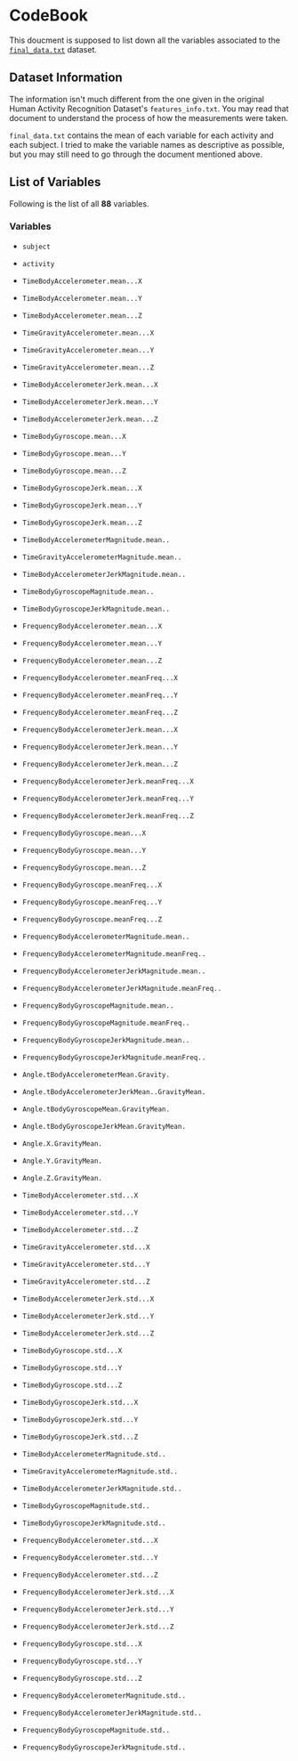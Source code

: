 # CodeBook

This doucment is supposed to list down all the variables associated to the [`final_data.txt`](https://github.com/ThenoobMario/Tracking-Data/blob/master/final_data.txt) dataset. 

## Dataset Information

The information isn't much different from the one given in the original Human Activity Recognition Dataset's `features_info.txt`. You may read that document to understand the process of how the measurements were taken.

`final_data.txt` contains the mean of each variable for each activity and each subject. I tried to make the variable names as descriptive as possible, but you may still need to go through the document mentioned above. 

## List of Variables

Following is the list of all **88** variables. 

### Variables                                       

- `subject`

- `activity`

- `TimeBodyAccelerometer.mean...X`

- `TimeBodyAccelerometer.mean...Y`

- `TimeBodyAccelerometer.mean...Z`

- `TimeGravityAccelerometer.mean...X`

- `TimeGravityAccelerometer.mean...Y`
 
- `TimeGravityAccelerometer.mean...Z`

- `TimeBodyAccelerometerJerk.mean...X`

- `TimeBodyAccelerometerJerk.mean...Y`

- `TimeBodyAccelerometerJerk.mean...Z`

- `TimeBodyGyroscope.mean...X`

- `TimeBodyGyroscope.mean...Y`

- `TimeBodyGyroscope.mean...Z`

- `TimeBodyGyroscopeJerk.mean...X`

- `TimeBodyGyroscopeJerk.mean...Y`

- `TimeBodyGyroscopeJerk.mean...Z`

- `TimeBodyAccelerometerMagnitude.mean..`

- `TimeGravityAccelerometerMagnitude.mean..`

- `TimeBodyAccelerometerJerkMagnitude.mean..`

- `TimeBodyGyroscopeMagnitude.mean..`

- `TimeBodyGyroscopeJerkMagnitude.mean..`

- `FrequencyBodyAccelerometer.mean...X`

- `FrequencyBodyAccelerometer.mean...Y`

- `FrequencyBodyAccelerometer.mean...Z`

- `FrequencyBodyAccelerometer.meanFreq...X`

- `FrequencyBodyAccelerometer.meanFreq...Y`

- `FrequencyBodyAccelerometer.meanFreq...Z`

- `FrequencyBodyAccelerometerJerk.mean...X`

- `FrequencyBodyAccelerometerJerk.mean...Y`

- `FrequencyBodyAccelerometerJerk.mean...Z`

- `FrequencyBodyAccelerometerJerk.meanFreq...X`

- `FrequencyBodyAccelerometerJerk.meanFreq...Y`

- `FrequencyBodyAccelerometerJerk.meanFreq...Z`

- `FrequencyBodyGyroscope.mean...X`

- `FrequencyBodyGyroscope.mean...Y`

- `FrequencyBodyGyroscope.mean...Z`

- `FrequencyBodyGyroscope.meanFreq...X`

- `FrequencyBodyGyroscope.meanFreq...Y`

- `FrequencyBodyGyroscope.meanFreq...Z`

- `FrequencyBodyAccelerometerMagnitude.mean..`

- `FrequencyBodyAccelerometerMagnitude.meanFreq..`

- `FrequencyBodyAccelerometerJerkMagnitude.mean..`

- `FrequencyBodyAccelerometerJerkMagnitude.meanFreq..`

- `FrequencyBodyGyroscopeMagnitude.mean..`

- `FrequencyBodyGyroscopeMagnitude.meanFreq..`

- `FrequencyBodyGyroscopeJerkMagnitude.mean..`

- `FrequencyBodyGyroscopeJerkMagnitude.meanFreq..`

- `Angle.tBodyAccelerometerMean.Gravity.`

- `Angle.tBodyAccelerometerJerkMean..GravityMean.`

- `Angle.tBodyGyroscopeMean.GravityMean.`

- `Angle.tBodyGyroscopeJerkMean.GravityMean.`

- `Angle.X.GravityMean.`

- `Angle.Y.GravityMean.`

- `Angle.Z.GravityMean.`

- `TimeBodyAccelerometer.std...X`

- `TimeBodyAccelerometer.std...Y`

- `TimeBodyAccelerometer.std...Z`

- `TimeGravityAccelerometer.std...X`

- `TimeGravityAccelerometer.std...Y`

- `TimeGravityAccelerometer.std...Z`

- `TimeBodyAccelerometerJerk.std...X`

- `TimeBodyAccelerometerJerk.std...Y`

- `TimeBodyAccelerometerJerk.std...Z`

- `TimeBodyGyroscope.std...X`

- `TimeBodyGyroscope.std...Y`

- `TimeBodyGyroscope.std...Z`

- `TimeBodyGyroscopeJerk.std...X`

- `TimeBodyGyroscopeJerk.std...Y`

- `TimeBodyGyroscopeJerk.std...Z`

- `TimeBodyAccelerometerMagnitude.std..`

- `TimeGravityAccelerometerMagnitude.std..`

- `TimeBodyAccelerometerJerkMagnitude.std..`

- `TimeBodyGyroscopeMagnitude.std..`

- `TimeBodyGyroscopeJerkMagnitude.std..`

- `FrequencyBodyAccelerometer.std...X`

- `FrequencyBodyAccelerometer.std...Y`

- `FrequencyBodyAccelerometer.std...Z`

- `FrequencyBodyAccelerometerJerk.std...X`

- `FrequencyBodyAccelerometerJerk.std...Y`

- `FrequencyBodyAccelerometerJerk.std...Z`

- `FrequencyBodyGyroscope.std...X`

- `FrequencyBodyGyroscope.std...Y`

- `FrequencyBodyGyroscope.std...Z`

- `FrequencyBodyAccelerometerMagnitude.std..`

- `FrequencyBodyAccelerometerJerkMagnitude.std..`

- `FrequencyBodyGyroscopeMagnitude.std..`

- `FrequencyBodyGyroscopeJerkMagnitude.std..`